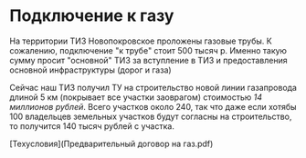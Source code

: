 
# Подключение к газу

На территории ТИЗ Новопокровское проложены газовые трубы. К сожалению, подключение "к трубе" стоит 500 тысяч р. Именно такую сумму просит "основной" ТИЗ за вступление в ТИЗ и предоставления основной инфраструктуры (дорог и газа)

Сейчас наш ТИЗ получил ТУ на строительство новой линии газапровода длиной 5 км (покрывает все участки заоврагом) стоимостью *14 миллионов рублей*. Всего участков около 240, так что даже если хотябы 100 владельцев земельных участков будут согласны на строительство, то получится 140 тысяч рублей с участка. 

[Техусловия](Предварительный договор на газ.pdf)
